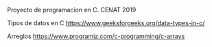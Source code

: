 Proyecto de programacion en C. CENAT 2019

Tipos de datos en C
https://www.geeksforgeeks.org/data-types-in-c/

Arreglos
https://www.programiz.com/c-programming/c-arrays
